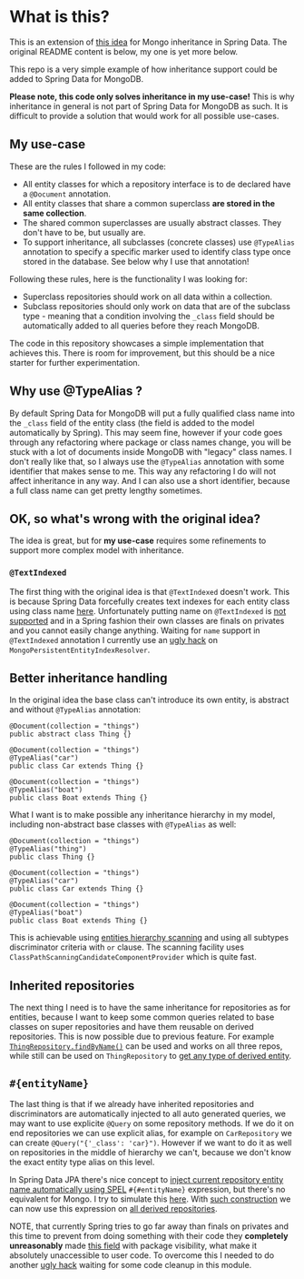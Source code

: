 # What is this?

This is an extension of [this idea](https://medium.com/@mladen.maravic/spring-data-mongodb-my-take-on-inheritance-support-102361c08e3d) for Mongo inheritance in Spring Data. The original README content is below, my one is yet more below.

This repo is a very simple example of how inheritance support could be added to Spring Data for MongoDB.

**Please note, this code only solves inheritance in my use-case!** This is why inheritance in general is not part of
Spring Data for MongoDB as such. It is difficult to provide a solution that would work for all possible use-cases.

## My use-case

These are the rules I followed in my code:

* All entity classes for which a repository interface is to de declared have a ```@Document``` annotation. 
* All entity classes that share a common superclass **are stored in the same collection**.
* The shared common superclasses are usually abstract classes. They don't have to be, but usually are.
* To support inheritance, all subclasses (concrete classes) use ```@TypeAlias``` annotation to specify a specific 
marker used to identify class type once stored in the database. See below why I use that annotation!

Following these rules, here is the functionality I was looking for:

* Superclass repositories should work on all data within a collection. 
* Subclass repositories should only work on data that are of the subclass type - meaning that a condition involving
the ```_class``` field should be automatically added to all queries before they reach MongoDB.

The code in this repository showcases a simple implementation that achieves this. There is room for improvement, 
but this should be a nice starter for further experimentation.

## Why use @TypeAlias ?

By default Spring Data for MongoDB will put a fully qualified class name into the ```_class``` field of the entity
class (the field is added to the model automatically by Spring). This may seem fine, however if your code goes
through any refactoring where package or class names change, you will be stuck with a lot of documents inside
MongoDB with "legacy" class names. I don't really like that, so I always use the ```@TypeAlias``` annotation 
with some identifier that makes sense to me. This way any refactoring I do will not affect inheritance in any way. And 
I can also use a short identifier, because a full class name can get pretty lengthy sometimes.

## OK, so what's wrong with the original idea?

The idea is great, but for **my use-case** requires some refinements to support more complex model with inheritance.

### `@TextIndexed`

The first thing with the original idea is that `@TextIndexed` doesn't work. This is because Spring Data forcefully creates text indexes for each entity class using class name [here](https://github.com/spring-projects/spring-data-mongodb/blob/2.0.0.RELEASE/spring-data-mongodb/src/main/java/org/springframework/data/mongodb/core/index/MongoPersistentEntityIndexResolver.java#L217). Unfortunately putting name on `@TextIndexed` is [not supported](https://stackoverflow.com/a/39383752) and in a Spring fashion their own classes are finals on privates and you cannot easily change anything. Waiting for `name` support in `@TextIndexed` annotation I currently use an [ugly hack](https://github.com/l0co/spring-data-mongodb-inheritance-test/blob/58877f4f1f7c859798c9f1f2fd7bf1df60d70b85/src/main/java/org/springframework/data/mongodb/core/index/MongoPersistentEntityIndexResolver.java#L204-L211) on `MongoPersistentEntityIndexResolver`.

## Better inheritance handling

In the original idea the base class can't introduce its own entity, is abstract and without `@TypeAlias` annotation:

```
@Document(collection = "things")
public abstract class Thing {}

@Document(collection = "things")
@TypeAlias("car")
public class Car extends Thing {}

@Document(collection = "things")
@TypeAlias("boat")
public class Boat extends Thing {}
```

What I want is to make possible any inheritance hierarchy in my model, including non-abstract base classes with `@TypeAlias` as well: 
 
```
@Document(collection = "things")
@TypeAlias("thing")
public class Thing {}

@Document(collection = "things")
@TypeAlias("car")
public class Car extends Thing {}

@Document(collection = "things")
@TypeAlias("boat")
public class Boat extends Thing {}
```

This is achievable using [entities hierarchy scanning](https://github.com/l0co/spring-data-mongodb-inheritance-test/blob/58877f4f1f7c859798c9f1f2fd7bf1df60d70b85/src/main/java/com/example/demo/MongoClassInheritanceScanner.java#L21) and using all subtypes discriminator criteria with `or` clause. The scanning facility uses `ClassPathScanningCandidateComponentProvider` which is quite fast.

## Inherited repositories

The next thing I need is to have the same inheritance for repositories as for entities, because I want to keep some common queries related to base classes on super repositories and have them reusable on derived repositories. This is now possible due to previous feature. For example [`ThingRepository.findByName()`](https://github.com/l0co/spring-data-mongodb-inheritance-test/blob/58877f4f1f7c859798c9f1f2fd7bf1df60d70b85/src/main/java/com/example/demo/repository/ThingRepository.java#L11) can be used and works on all three repos, while still can be used on `ThingRepository` to [get any type of derived entity](https://github.com/l0co/spring-data-mongodb-inheritance-test/blob/58877f4f1f7c859798c9f1f2fd7bf1df60d70b85/src/test/java/com/example/demo/DemoApplicationTests.java#L66-L68).

## `#{entityName}`

The last thing is that if we already have inherited repositories and discriminators are automatically injected to all auto generated queries, we may want to use explicite `@Query` on some repository methods. If we do it on end repositories we can use explicit alias, for example on `CarRepository` we can create `@Query("{'_class': 'car}")`. However if we want to do it as well on repositories in the middle of hierarchy we can't, because we don't know the exact entity type alias on this level.

In Spring Data JPA there's nice concept to [inject current repository entity name automatically using SPEL](https://docs.spring.io/spring-data/data-jpa/docs/current/reference/html/#jpa.query.spel-expressions) `#{#entityName}` expression, but there's no equivalent for Mongo. I try to simulate this [here](https://github.com/l0co/spring-data-mongodb-inheritance-test/blob/58877f4f1f7c859798c9f1f2fd7bf1df60d70b85/src/main/java/com/example/demo/InheritanceAwareMongoRepositoryFactory.java#L95). With [such construction](https://github.com/l0co/spring-data-mongodb-inheritance-test/blob/58877f4f1f7c859798c9f1f2fd7bf1df60d70b85/src/main/java/com/example/demo/repository/ThingRepository.java#L13) we can now use this expression on [all derived repositories](https://github.com/l0co/spring-data-mongodb-inheritance-test/blob/58877f4f1f7c859798c9f1f2fd7bf1df60d70b85/src/test/java/com/example/demo/DemoApplicationTests.java#L70-L72).

NOTE, that currently Spring tries to go far away than finals on privates and this time to prevent from doing something with their code they **completely unreasonably** made [this field](https://github.com/spring-projects/spring-data-mongodb/blob/2.0.0.RELEASE/spring-data-mongodb/src/main/java/org/springframework/data/mongodb/repository/query/MongoQueryMethod.java#L107) with package visibility, what make it absolutely unaccessible to user code. To overcome this I needed to do another [ugly hack](https://github.com/l0co/spring-data-mongodb-inheritance-test/blob/58877f4f1f7c859798c9f1f2fd7bf1df60d70b85/src/main/java/org/springframework/data/mongodb/repository/query/MongoQueryMethodExtractor.java#L10) waiting for some code cleanup in this module.                                                    
